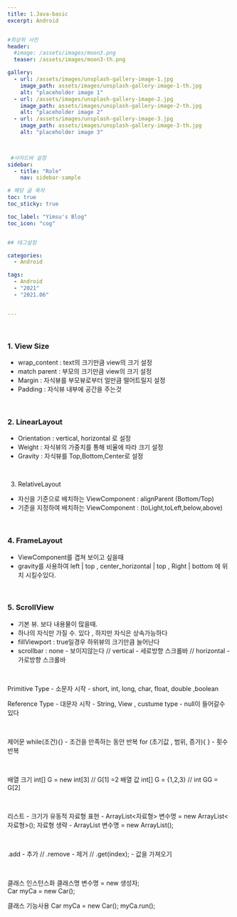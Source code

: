```yaml
---
title: 1.Java-basic
excerpt: Android


#최상위 사진
header:
  #image: /assets/images/moon3.png
  teaser: /assets/images/moon3-th.png

gallery:
  - url: /assets/images/unsplash-gallery-image-1.jpg
    image_path: assets/images/unsplash-gallery-image-1-th.jpg
    alt: "placeholder image 1"
  - url: /assets/images/unsplash-gallery-image-2.jpg
    image_path: assets/images/unsplash-gallery-image-2-th.jpg
    alt: "placeholder image 2"
  - url: /assets/images/unsplash-gallery-image-3.jpg
    image_path: assets/images/unsplash-gallery-image-3-th.jpg
    alt: "placeholder image 3"
    


 #사이드바 설정 
sidebar:
  - title: "Role"
    nav: sidebar-sample

# 해당 글 목차
toc: true
toc_sticky: true

toc_label: "Yimsu's Blog"
toc_icon: "cog"


## 테그설정

categories:
  - Android

tags:
  - Android
  - "2021"
  - "2021.06"


---
```




<br/>


### 1. View Size
  -  wrap_content :  text의 크기만큼 view의 크기 설정
- match parent :  부모의 크기만큼 view의 크기 설정
- Margin : 자식뷰를 부모뷰로부터 얼만큼 떨어트릴지 설정
- Padding : 자식뷰 내부에 공간을 주는것

<br/>


### 2. LinearLayout
- Orientation : vertical, horizontal 로 설정
- Weight : 자식뷰의 가중치를 통해 비율에 따라 크기 설정
- Gravity : 자식뷰를 Top,Bottom,Center로 설정

<br/>

3. RelativeLayout
- 자신을 기준으로 배치하는 ViewComponent : alignParent (Bottom/Top)
- 기준을 지정하여 배치하는 ViewComponent : (toLight,toLeft,below,above)

<br/>

### 4. FrameLayout
- ViewComponent를 겹쳐 보이고 싶을때
- gravity를 사용하여 left | top , center_horizontal | top , Right | bottom 에 위치 시킬수있다.

<br/>

### 5. ScrollView
- 기본 뷰. 보다 내용물이 많을때.
- 하나의 자식만 가질 수. 있다 , 하지만 자식은 상속가능하다
- fillViewport : true일경우 하위뷰의 크기만큼 늘어난다
- scrollbar : none - 보이지않는다 // vertical - 세로방향 스크롤바 // horizontal - 가로방향 스크롤바


<br/>


Primitive Type - 소문자 시작 -  short, int, long, char, float, double ,boolean

Reference Type - 대문자 시작 - String, View , custume type - null이 들어갈수 있다

<br/>

제어문 while(조건){} - 조건을 만족하는 동안 반복 
for (초기값 , 범위, 증가){ } - 횟수 반복 

<br/>

배열 크기 int[] G = new int[3] //   G[1] =2
배열 값 int[] G = {1,2,3}  // int GG = G[2]

<br/>

리스트 - 크기가 유동적
자료형 표현 -  ArrayList<자료형> 변수명 = new ArrayList<자료형>();
자료형 생략 - ArrayList 변수명 = new ArrayList();

<br/>

.add - 추가 // .remove - 제거 // .get(index); - 값을 가져오기

<br/>

클래스 인스턴스화 
클래스명 변수명 = new 생성자;  
Car myCa = new Car();

클래스 기능사용
Car myCa = new Car();
myCa.run();

<br/>



